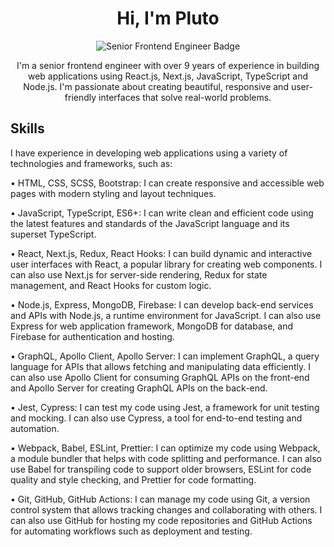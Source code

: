 <h1 align="center">Hi, I'm Pluto</h1>

<p align="center">
  <img src="https://img.shields.io/badge/Senior%20Frontend%20Engineer-React.js%20|%20Next.js%20|%20JavaScript%20|%20TypeScript%20|%20Node.js-blue" alt="Senior Frontend Engineer Badge" />
</p>

<p align="center">
  I'm a senior frontend engineer with over 9 years of experience in building web applications using React.js, Next.js, JavaScript, TypeScript and Node.js. I'm passionate about creating beautiful, responsive and 
  user-friendly interfaces that solve real-world problems.
</p>

## Skills
I have experience in developing web applications using a variety of technologies and frameworks, such as:

•  HTML, CSS, SCSS, Bootstrap: I can create responsive and accessible web pages with modern styling and layout techniques.

•  JavaScript, TypeScript, ES6+: I can write clean and efficient code using the latest features and standards of the JavaScript language and its superset TypeScript.

•  React, Next.js, Redux, React Hooks: I can build dynamic and interactive user interfaces with React, a popular library for creating web components. I can also use Next.js for server-side rendering, Redux for state management, and React Hooks for custom logic.

•  Node.js, Express, MongoDB, Firebase: I can develop back-end services and APIs with Node.js, a runtime environment for JavaScript. I can also use Express for web application framework, MongoDB for database, and Firebase for authentication and hosting.

•  GraphQL, Apollo Client, Apollo Server: I can implement GraphQL, a query language for APIs that allows fetching and manipulating data efficiently. I can also use Apollo Client for consuming GraphQL APIs on the front-end and Apollo Server for creating GraphQL APIs on the back-end.

•  Jest, Cypress: I can test my code using Jest, a framework for unit testing and mocking. I can also use Cypress, a tool for end-to-end testing and automation.

•  Webpack, Babel, ESLint, Prettier: I can optimize my code using Webpack, a module bundler that helps with code splitting and performance. I can also use Babel for transpiling code to support older browsers, ESLint for code quality and style checking, and Prettier for code formatting.

•  Git, GitHub, GitHub Actions: I can manage my code using Git, a version control system that allows tracking changes and collaborating with others. I can also use GitHub for hosting my code repositories and GitHub Actions for automating workflows such as deployment and testing.
